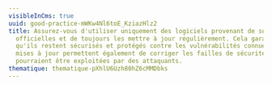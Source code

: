 ```yaml
---
visibleInCms: true
uuid: good-practice-mWKw4Nl6toE_KziazHlz2
title: Assurez-vous d'utiliser uniquement des logiciels provenant de sources
  officielles et de toujours les mettre à jour régulièrement. Cela garantit
  qu'ils restent sécurisés et protégés contre les vulnérabilités connues. Les
  mises à jour permettent également de corriger les failles de sécurité qui
  pourraient être exploitées par des attaquants.
thematique: thematique-pXhlU6Uzh80hZ6cMMDbks
---
```

